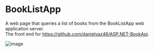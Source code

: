 # BookListApp
A web page that queries a list of books from the BookListApp web application server.\
The front end for https://github.com/danielvaz46/ASP.NET-BookApi.

![image](https://github.com/user-attachments/assets/8478e4c6-4a5e-435a-8a30-febeddb4736b)
